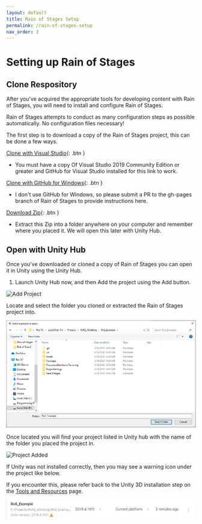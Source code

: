 ```yaml
---
layout: default
title: Rain of Stages Setup
permalink: /rain-of-stages-setup
nav_order: 3
---
```


# Setting up Rain of Stages


## Clone Respository

After you've acquired the appropriate tools for developing content with Rain of Stages, you will need to install and configure Rain of Stages.

Rain of Stages attempts to conduct as many configuration steps as possible automatically. No configuration files necessary!

The first step is to download a copy of the Rain of Stages project, this can be done a few ways.

[Clone with Visual Studio](git-client://clone?repo=https://github.com/PassivePicasso/Rain-of-Stages){: .btn }
  * You must have a copy Of Visual Studio 2019 Community Edition or greater and GitHub for Visual Studio installed for this link to work.

[Clone with GitHub for Windows](github-windows://openRepo/https://github.com/PassivePicasso/Rain-of-Stages){: .btn }
  * I don't use GitHub for Windows, so please submit a PR to the gh-pages branch of Rain of Stages to provide instructions here.

[Download Zip](https://github.com/PassivePicasso/Rain-of-Stages/archive/master.zip){: .btn }
  * Extract this Zip into a folder anywhere on your computer and remember where you placed it.  We will open this later with Unity Hub.


## Open with Unity Hub

Once you've downloaded or cloned a copy of Rain of Stages you can open it in Unity using the Unity Hub.

1. Launch Unity Hub now, and then Add the project using the Add button.

![Add Project](./art/add-project.png)

Locate and select the folder you cloned or extracted the Rain of Stages project into.

![Open Folder](./art/locate-project.png)

Once located you will find your project listed in Unity hub with the name of the folder you placed the project in.

![Project Added](./art/added-project.png)

If Unity was not installed correctly, then you may see a warning icon under the project like below.

If you encounter this, please refer back to the Unity 3D installation step on the [Tools and Resources](./tools-and-resources#unity3d) page.

![Project Added](./art/unity-version-warning.png)

## 
